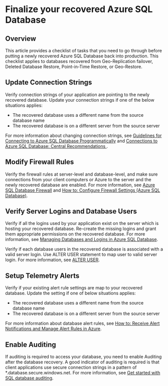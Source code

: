 <properties
   pageTitle="Finalize your recovered Azure SQL Database"
   description="Point in Time Restore, Microsoft Azure SQL Database, restore database, recover database, Azure Classic Portal, Azure Classic Portal"
   services="sql-database"
   documentationCenter=""
   authors="elfisher"
   manager="jeffreyg"
   editor=""/>

<tags
   ms.service="sql-database"
   ms.devlang="NA"
   ms.topic="article"
   ms.tgt_pltfrm="NA"
   ms.workload="storage-backup-recovery"
   ms.date="07/30/2015"
   ms.author="elfish"/>

# Finalize your recovered Azure SQL Database
## Overview
This article provides a checklist of tasks that you need to go through before putting a newly recovered Azure SQL Database back into production. This checklist applies to databases recovered from Geo-Replication failover, Deleted Database Restore, Point-in-Time Restore, or Geo-Restore.

## Update Connection Strings
Verify connection strings of your application are pointing to the newly recovered database. Update your connection strings if one of the below situations applies:

* The recovered database uses a different name from the source database name
* The recovered database is on a different server from the source server

For more information about changing connection strings, see [Guidelines for Connecting to Azure SQL Database Programmatically](https://msdn.microsoft.com/library/azure/ee336282.aspx) and [Connections to Azure SQL Database: Central Recommendations ](sql-database-connect-central-recommendations.md).

## Modify Firewall Rules
Verify the firewall rules at server-level and database-level, and make sure connections from your client computers or Azure to the server and the newly recovered database are enabled. For more information, see [Azure SQL Database Firewall](https://msdn.microsoft.com/library/azure/ee621782.aspx) and [How to: Configure Firewall Settings (Azure SQL Database)](https://msdn.microsoft.com/library/azure/jj553530.aspx).

## Verify Server Logins and Database Users
Verify if all the logins used by your application exist on the server which is hosting your recovered database. Re-create the missing logins and grant them appropriate permissions on the recovered database. For more information, see [Managing Databases and Logins in Azure SQL Database](https://msdn.microsoft.com/library/azure/ee336235.aspx).

Verify if each database users in the recovered database is associated with a valid server login. Use ALTER USER statement to map user to valid server login. For more information, see [ALTER USER](http://go.microsoft.com/fwlink/?LinkId=397486). 

## Setup Telemetry Alerts
Verify if your existing alert rule settings are map to your recovered database. Update the setting if one of below situations applies:

* The recovered database uses a different name from the source database name
* The recovered database is on a different server from the source server

For more information about database alert rules, see [How to: Receive Alert Notifications and Manage Alert Rules in Azure](https://msdn.microsoft.com/library/azure/dn306638.aspx).

## Enable Auditing
If auditing is required to access your database, you need to enable Auditing after the database recovery. A good indicator of auditing is required is that client applications use secure connection strings in a pattern of *.database.secure.windows.net. For more information, see [Get started with SQL database auditing](sql-database-auditing-get-started.md). 

